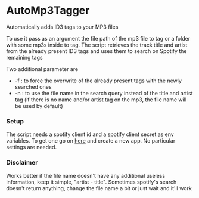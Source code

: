 # AutoMp3Tagger
 Automatically adds ID3 tags to your MP3 files

To use it pass as an argument the file path of the mp3 file to tag or a folder with some mp3s inside to tag. The script retrieves the track title and artist from the already present ID3 tags and uses them to search on Spotify the remaining tags

Two additional parameter are
- -f : to force the overwrite of the already present tags with the newly searched ones
- -n : to use the file name in the search query instead of the title and artist tag (if there is no name and/or artist tag on the mp3, the file name will be used by default)

### Setup

The script needs a spotify client id and a spotify client secret as env variables. To get one go on [here](https://developer.spotify.com/dashboard/) and create a new app. No particular settings are needed.

### Disclaimer
Works better if the file name doesn't have any additional useless information, keep it simple, "artist - title". Sometimes spotify's search doesn't return anything, change the file name a bit or just wait and it'll work